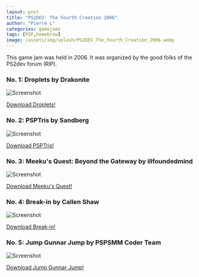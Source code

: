 ```yaml
---
layout: post
title: "PS2DEV: The Fourth Creation 2006"
author: "Pierre L"
categories: gamejams
tags: [PSP,homebrew]
image: /assets/img/splash/PS2DEV_The_Fourth_Creation_2006.webp
---
```


This game jam was held in 2006. It was organized by the good folks of the PS2dev forum (RIP).

### No. 1: Droplets by Drakonite

![Screenshot](https://github.com/PSP-Archive/PSP-Archive.github.io/raw/gh-pages/assets/img/snaps/DROP00877_00000.webp)

<a href="https://archive.org/details/droplets.7z">Download Droplets!</a>

### No. 2: PSPTris by Sandberg

![Screenshot](https://github.com/PSP-Archive/PSP-Archive.github.io/raw/gh-pages/assets/img/snaps/PSPT01942_00000.webp)

<a href="https://archive.org/details/psptris-tfc-version.-7z">Download PSPTris!</a>

### No. 3: Meeku's Quest: Beyond the Gateway by illfoundedmind

![Screenshot](https://github.com/PSP-Archive/PSP-Archive.github.io/raw/gh-pages/assets/img/snaps/meekusquest.webp)

<a href="https://archive.org/details/mqbt-g.-7z">Download Meeku's Quest!</a>

### No. 4: Break-in by Callen Shaw

![Screenshot](https://github.com/PSP-Archive/PSP-Archive.github.io/raw/gh-pages/assets/img/snaps/breakin.webp)

<a href="https://archive.org/details/breakin.7z">Download Break-in!</a>

### No. 5: Jump Gunnar Jump by PSPSMM Coder Team

![Screenshot](https://github.com/PSP-Archive/PSP-Archive.github.io/raw/gh-pages/assets/img/snaps/gunnar.webp)

<a href="https://archive.org/details/jumpgunnarjump1_2.7z">Download Jump Gunnar Jump!</a>
